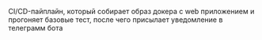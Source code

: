 CI/CD-пайплайн, который собирает образ докера с web приложением и прогоняет базовые тест, после чего присылает уведомление в телеграмм бота 
